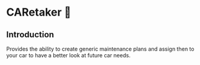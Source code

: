 ﻿# CARetaker 🚗

## Introduction

Provides the ability to create generic maintenance plans and assign then to your car to have a better look at future car needs.